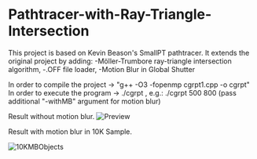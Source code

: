 # Pathtracer-with-Ray-Triangle-Intersection
This project is based on Kevin Beason's SmallPT pathtracer. It extends the original project by adding:
-Möller-Trumbore ray-triangle intersection algorithm,
-.OFF file loader,
-Motion Blur in Global Shutter

In order to compile the project -> "g++ -O3 -fopenmp cgrpt1.cpp -o cgrpt"
In order to execute the program -> ./cgrpt <samplesPerPixel> <y-resolution>, e.g.: ./cgrpt 500 800 (pass additional "-withMB" argument for motion blur) 

Result without motion blur.
![Preview](https://user-images.githubusercontent.com/43638551/143770271-cc3ce686-9a96-4783-b38f-848bde2d8e8b.png)

Result with motion blur in 10K Sample.

![10KMBObjects](https://user-images.githubusercontent.com/43638551/144202495-f889eda3-4469-4549-ad28-f59f8dd05ecd.png)
